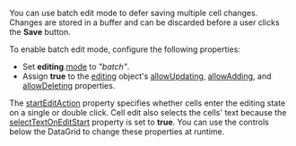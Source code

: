 You can use batch edit mode to defer saving multiple cell changes. Changes are stored in a buffer and can be discarded before a user clicks the **Save** button.

To enable batch edit mode, configure the following properties:

* Set **editing**.[mode](/Documentation/ApiReference/UI_Components/dxDataGrid/Configuration/editing/#mode) to *"batch"*.
* Assign **true**  to the [editing](/Documentation/ApiReference/UI_Components/dxDataGrid/Configuration/editing/#mode) object's [allowUpdating](/Documentation/ApiReference/UI_Components/dxDataGrid/Configuration/editing/#allowUpdating), [allowAdding](/Documentation/ApiReference/UI_Components/dxDataGrid/Configuration/editing/#allowAdding), and [allowDeleting](/Documentation/ApiReference/UI_Components/dxDataGrid/Configuration/editing/#allowDeleting) properties.

The [startEditAction](/Documentation/ApiReference/UI_Components/dxDataGrid/Configuration/editing/#startEditAction) property specifies whether cells enter the editing state on a single or double click. Cell edit also selects the cells' text because the [selectTextOnEditStart](/Documentation/ApiReference/UI_Components/dxDataGrid/Configuration/editing/#selectTextOnEditStart) property is set to **true**. You can use the controls below the DataGrid to change these properties at runtime.
